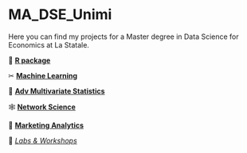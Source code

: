 # MA_DSE_Unimi
Here you can find my projects for a Master degree in Data Science for Economics at La Statale.

🔗 [**R package**](https://github.com/dariashcherbakovaaa/MA_DSE_Unimi/tree/R-course)

✂ [**Machine Learning**](https://github.com/dariashcherbakovaaa/ML_muffins-VS-chihua)

🏁 [**Adv Multivariate Statistics**](https://github.com/dariashcherbakovaaa/MA_DSE_Unimi/tree/MultivariateStatistics)

🕸 [**Network Science**](https://github.com/dariashcherbakovaaa/MA_DSE_Unimi/tree/network_science)

🥞 [**Marketing Analytics**](https://github.com/dariashcherbakovaaa/MA_DSE_Unimi/tree/Marketing)

👾 [*Labs & Workshops*](https://github.com/dariashcherbakovaaa/MA_DSE_Unimi/tree/LABs)
